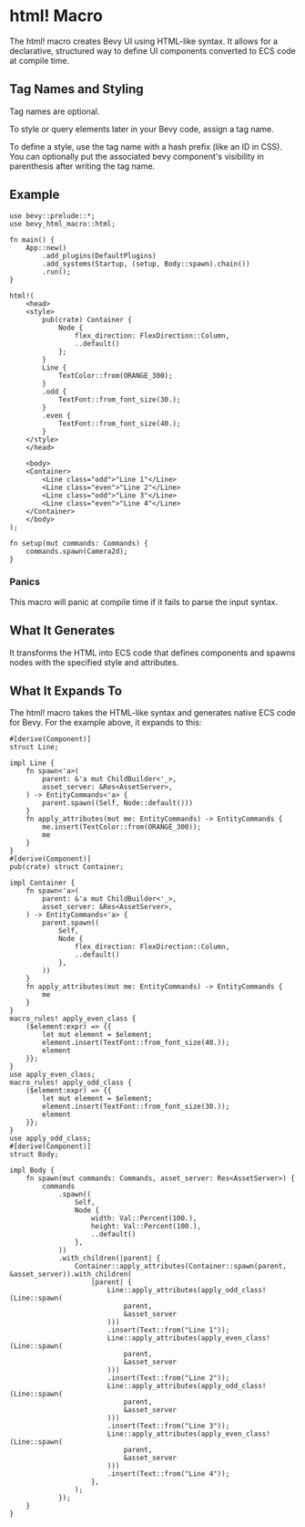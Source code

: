 # html! Macro

The html! macro creates Bevy UI using HTML-like syntax. It allows for a declarative, structured way to define UI components converted to ECS code at compile time.

## Tag Names and Styling

Tag names are optional.

To style or query elements later in your Bevy code, assign a tag name.

To define a style, use the tag name with a hash prefix (like an ID in CSS). You can optionally put the associated bevy component's visibility in parenthesis after writing the tag name.

## Example

```
use bevy::prelude::*;
use bevy_html_macro::html;

fn main() {
    App::new()
        .add_plugins(DefaultPlugins)
        .add_systems(Startup, (setup, Body::spawn).chain())
        .run();
}

html!(
    <head>
    <style>
        pub(crate) Container {
            Node {
                flex_direction: FlexDirection::Column,
                ..default()
            };
        }
        Line {
            TextColor::from(ORANGE_300);
        }
        .odd {
            TextFont::from_font_size(30.);
        }
        .even {
            TextFont::from_font_size(40.);
        }
    </style>
    </head>

    <body>
    <Container>
        <Line class="odd">"Line 1"</Line>
        <Line class="even">"Line 2"</Line>
        <Line class="odd">"Line 3"</Line>
        <Line class="even">"Line 4"</Line>
    </Container>
    </body>
);

fn setup(mut commands: Commands) {
    commands.spawn(Camera2d);
}
```

### Panics

This macro will panic at compile time if it fails to parse the input syntax.

## What It Generates

It transforms the HTML into ECS code that defines components and spawns nodes with the specified style and attributes.

## What It Expands To

The html! macro takes the HTML-like syntax and generates native ECS code for Bevy. For the example above, it expands to this:

```
#[derive(Component)]
struct Line;

impl Line {
    fn spawn<'a>(
        parent: &'a mut ChildBuilder<'_>,
        asset_server: &Res<AssetServer>,
    ) -> EntityCommands<'a> {
        parent.spawn((Self, Node::default()))
    }
    fn apply_attributes(mut me: EntityCommands) -> EntityCommands {
        me.insert(TextColor::from(ORANGE_300));
        me
    }
}
#[derive(Component)]
pub(crate) struct Container;

impl Container {
    fn spawn<'a>(
        parent: &'a mut ChildBuilder<'_>,
        asset_server: &Res<AssetServer>,
    ) -> EntityCommands<'a> {
        parent.spawn((
            Self,
            Node {
                flex_direction: FlexDirection::Column,
                ..default()
            },
        ))
    }
    fn apply_attributes(mut me: EntityCommands) -> EntityCommands {
        me
    }
}
macro_rules! apply_even_class {
    ($element:expr) => {{
        let mut element = $element;
        element.insert(TextFont::from_font_size(40.));
        element
    }};
}
use apply_even_class;
macro_rules! apply_odd_class {
    ($element:expr) => {{
        let mut element = $element;
        element.insert(TextFont::from_font_size(30.));
        element
    }};
}
use apply_odd_class;
#[derive(Component)]
struct Body;

impl Body {
    fn spawn(mut commands: Commands, asset_server: Res<AssetServer>) {
        commands
            .spawn((
                Self,
                Node {
                    width: Val::Percent(100.),
                    height: Val::Percent(100.),
                    ..default()
                },
            ))
            .with_children(|parent| {
                Container::apply_attributes(Container::spawn(parent, &asset_server)).with_children(
                    |parent| {
                        Line::apply_attributes(apply_odd_class!(Line::spawn(
                            parent,
                            &asset_server
                        )))
                        .insert(Text::from("Line 1"));
                        Line::apply_attributes(apply_even_class!(Line::spawn(
                            parent,
                            &asset_server
                        )))
                        .insert(Text::from("Line 2"));
                        Line::apply_attributes(apply_odd_class!(Line::spawn(
                            parent,
                            &asset_server
                        )))
                        .insert(Text::from("Line 3"));
                        Line::apply_attributes(apply_even_class!(Line::spawn(
                            parent,
                            &asset_server
                        )))
                        .insert(Text::from("Line 4"));
                    },
                );
            });
    }
}
```
